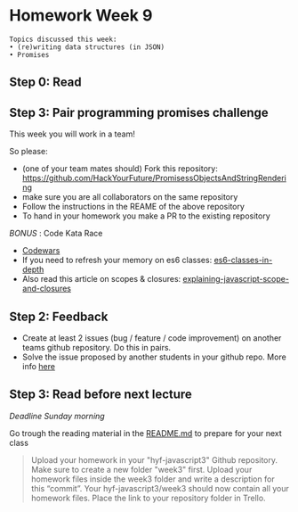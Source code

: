 # Homework Week 9

```
Topics discussed this week:
• (re)writing data structures (in JSON)
• Promises
```

## Step 0: Read

## Step 3: Pair programming promises challenge 

This week you will work in a team!

So please:

- (one of your team mates should) Fork this repository: https://github.com/HackYourFuture/PromisessObjectsAndStringRendering
- make sure you are all collaborators on the same repository
- Follow the instructions in the REAME of the above repository
- To hand in your homework you make a PR to the existing repository

_BONUS_ : Code Kata Race

- [Codewars](https://www.codewars.com/collections/hyf-homework-number-2)
- If you need to refresh your memory on es6 classes: [es6-classes-in-depth](https://ponyfoo.com/articles/es6-classes-in-depth)
- Also read this article on scopes & closures: [explaining-javascript-scope-and-closures](https://robertnyman.com/2008/10/09/explaining-javascript-scope-and-closures/)

## Step 2: Feedback

- Create at least 2 issues (bug / feature / code improvement) on another teams github repository. Do this in pairs. 
-  Solve the issue proposed by another students in your github repo. More info [here](https://hackyourfuture.slack.com/files/michahell/F31BX1XT6/Merging_a_local_branch_into_master)

## Step 3: Read before next lecture

_Deadline Sunday morning_

Go trough the reading material in the [README.md](/Week9/README.md) to prepare for your next class

<!-- ## Step 3: Pair programming homework/tdd

You will complete the TicTacToe game we started building in class. The code we build in class is available here: https://github.com/HackYourFuture/TicTacToeTDD. 
One of your teammates should fork the above repo. Work in this repository *together* so you can see who wrote which code. Make a Pull Request to hand in this part of the homework. -->

<!-- rewatch the Hangouts session here: https://www.youtube.com/watch?v=oc9ogCJz9rYs -->

>Upload your homework in your "hyf-javascript3" Github repository. Make sure to create a new folder "week3" first. 
Upload your homework files inside the week3 folder and write a description for this “commit”.
Your hyf-javascript3/week3 should now contain all your homework files.
Place the link to your repository folder in Trello.